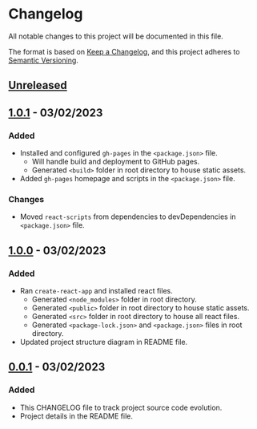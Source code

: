 # Changelog

All notable changes to this project will be documented in this file.

The format is based on [Keep a Changelog](https://keepachangelog.com/en/1.0.0/),
and this project adheres to [Semantic Versioning](https://semver.org/spec/v2.0.0.html).

## [Unreleased]

## [1.0.1] - 03/02/2023

### Added

- Installed and configured `gh-pages` in the `<package.json>` file.
  - Will handle build and deployment to GitHub pages.
  - Generated `<build>` folder in root directory to house static assets.
- Added `gh-pages` homepage and scripts in the `<package.json>` file.

### Changes

- Moved `react-scripts` from dependencies to devDependencies in `<package.json>` file.

## [1.0.0] - 03/02/2023

### Added

- Ran `create-react-app` and installed react files.
  - Generated `<node_modules>` folder in root directory.
  - Generated `<public>` folder in root directory to house static assets.
  - Generated `<src>` folder in root directory to house all react files.
  - Generated `<package-lock.json>` and `<package.json>` files in root directory.
- Updated project structure diagram in README file.

## [0.0.1] - 03/02/2023

### Added

- This CHANGELOG file to track project source code evolution.
- Project details in the README file.

[Unreleased]: https://github.com/ogre2/ogre2.github.io/compare/v1.0.1...HEAD
[1.0.1]: https://github.com/ogre2/ogre2.github.io/compare/v1.0.0...v1.0.1
[1.0.0]: https://github.com/ogre2/ogre2.github.io/compare/v0.0.1...v1.0.0
[0.0.1]: https://github.com/ogre2/ogre2.github.io/releases/tag/v0.0.1
